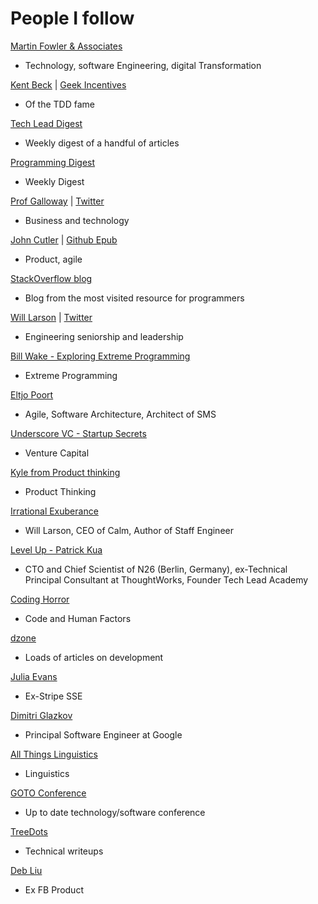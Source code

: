 # People I follow

[Martin Fowler & Associates](https://martinfowler.com/)
- Technology, software Engineering, digital Transformation

[Kent Beck](https://en.wikipedia.org/wiki/Kent_Beck) | [Geek Incentives](https://geekincentives.substack.com/)
- Of the TDD fame

[Tech Lead Digest](techleaddigest.net)
- Weekly digest of a handful of articles

[Programming Digest](https://programmingdigest.net/)
- Weekly Digest

[Prof Galloway](https://www.profgalloway.com/) | [Twitter](https://twitter.com/profgalloway)
- Business and technology

[John Cutler](https://cutlefish.substack.com) | [Github Epub](https://johnpcutler.github.io/tbm2020/)
- Product, agile

[StackOverflow blog](https://stackoverflow.blog/)
- Blog from the most visited resource for programmers

[Will Larson](https://lethain.com) | [Twitter](https://twitter.com/lethain)
- Engineering seniorship and leadership

[Bill Wake - Exploring Extreme Programming](https://xp123.com)
- Extreme Programming

[Eltjo Poort](https://eltjopoort.nl/posts/feed/)
- Agile, Software Architecture, Architect of SMS

[Underscore VC - Startup Secrets](https://underscore.vc/startupsecrets/)
- Venture Capital

[Kyle from Product thinking](https://www.productthinking.cc/)
- Product Thinking

[Irrational Exuberance](https://lethain.com/about/)
- Will Larson, CEO of Calm, Author of Staff Engineer

[Level Up - Patrick Kua](https://levelup.patkua.com/)
- CTO and Chief Scientist of N26 (Berlin, Germany), ex-Technical Principal Consultant at ThoughtWorks, Founder Tech Lead Academy

[Coding Horror](https://blog.codinghorror.com/)
- Code and Human Factors

[dzone](https://www.mailing.dzone.com/view.html?x=a62e&m=hej&mc=b&s=bSZF&u=f&z=ofWBm1T&pt=view)
- Loads of articles on development

[Julia Evans](https://jvns.ca/blog/good-questions/)
- Ex-Stripe SSE

[Dimitri Glazkov](https://glazkov.com/)
- Principal Software Engineer at Google

[All Things Linguistics](https://allthingslinguistic.com)
- Linguistics

[GOTO Conference](https://www.youtube.com/c/GotoConferences/videos)
- Up to date technology/software conference

[TreeDots](https://threedots.tech/)
- Technical writeups

[Deb Liu](https://debliu.substack.com)
- Ex FB Product